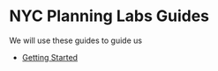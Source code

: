 <!-- TITLE: Labs Guides -->
<!-- SUBTITLE: A quick summary of Labs Guides -->

# NYC Planning Labs Guides
We will use these guides to guide us

* [Getting Started](https://wiki.planninglabs.nyc/labs-guides/getting-started)